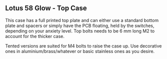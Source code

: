 ## Lotus 58 Glow - Top Case
This case has a full printed top plate and can either use a standard bottom plate and spacers or simply have the PCB floating, held by the switches, depending on your anxiety level. Top bolts needs to be 6 mm long M2 to account for the thicker case.

Tented versions are suited for M4 bolts to raise the case up. Use decorative ones in aluminium/brass/whatever or basic stainless ones as you desire.
